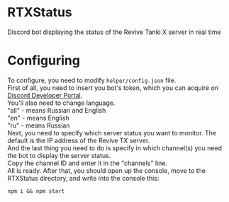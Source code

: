 # RTXStatus
Discord bot displaying the status of the Revive Tanki X server in real time
# Configuring
To configure, you need to modify `helper/config.json` file.  
First of all, you need to insert you bot's token, which you can acquire on [Discord Developer Portal](https://discord.con/developers).  
You'll also need to change language.  
"all" - means Russian and English  
"en" - means English  
"ru" - means Russian  
Next, you need to specify which server status you want to monitor. The default is the IP address of the Revive TX server.  
And the last thing you need to do is specify in which channel(s) you need the bot to display the server status.  
Copy the channel ID and enter it in the "channels" line.  
All is ready. After that, you should open up the console, move to the RTXStatus directory, and write into the console this:  
```  
npm i && npm start  
```  
